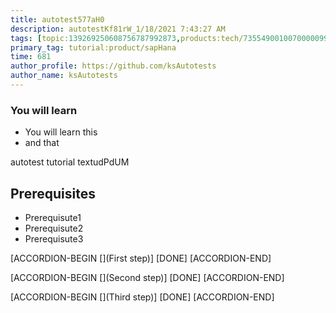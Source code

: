 ```yaml
---
title: autotest577aH0
description: autotestKf81rW_1/18/2021 7:43:27 AM
tags: [topic:139269250608756787992873,products:tech/73554900100700000996,tutorial:experience/advanced]
primary_tag: tutorial:product/sapHana
time: 681
author_profile: https://github.com/ksAutotests
author_name: ksAutotests
---
```

### You will learn
- You will learn this
- and that

autotest tutorial textudPdUM

## Prerequisites
- Prerequisute1
- Prerequisute2
- Prerequisute3

[ACCORDION-BEGIN [](First step)]
[DONE]
[ACCORDION-END]

[ACCORDION-BEGIN [](Second step)]
[DONE]
[ACCORDION-END]

[ACCORDION-BEGIN [](Third step)]
[DONE]
[ACCORDION-END]

